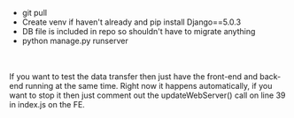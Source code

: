 - git pull
- Create venv if haven't already and pip install Django==5.0.3
- DB file is included in repo so shouldn't have to migrate anything
- python manage.py runserver
<br>
<br>
If you want to test the data transfer then just have the front-end and back-end running at the same time. Right now it happens automatically, if you want to stop it then just comment out the updateWebServer() call on line 39 in index.js on the FE.
